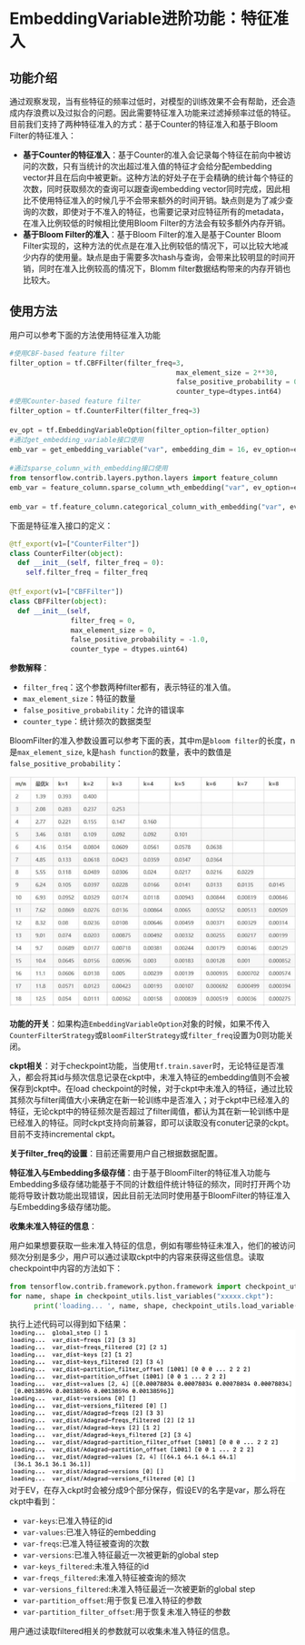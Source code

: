 # EmbeddingVariable进阶功能：特征准入
## 功能介绍
通过观察发现，当有些特征的频率过低时，对模型的训练效果不会有帮助，还会造成内存浪费以及过拟合的问题。因此需要特征准入功能来过滤掉频率过低的特征。
目前我们支持了两种特征准入的方式：基于Counter的特征准入和基于Bloom Filter的特征准入：

- **基于Counter的特征准入**：基于Counter的准入会记录每个特征在前向中被访问的次数，只有当统计的次出超过准入值的特征才会给分配embedding vector并且在后向中被更新。这种方法的好处子在于会精确的统计每个特征的次数，同时获取频次的查询可以跟查询embedding vector同时完成，因此相比不使用特征准入的时候几乎不会带来额外的时间开销。缺点则是为了减少查询的次数，即使对于不准入的特征，也需要记录对应特征所有的metadata，在准入比例较低的时候相比使用Bloom Filter的方法会有较多额外内存开销。
- **基于Bloom Filter的准入**：基于Bloom Filter的准入是基于Counter Bloom Filter实现的，这种方法的优点是在准入比例较低的情况下，可以比较大地减少内存的使用量。缺点是由于需要多次hash与查询，会带来比较明显的时间开销，同时在准入比例较高的情况下，Blomm filter数据结构带来的内存开销也比较大。

## 使用方法

用户可以参考下面的方法使用特征准入功能

```python
#使用CBF-based feature filter
filter_option = tf.CBFFilter(filter_freq=3,
                                         max_element_size = 2**30,
                                         false_positive_probability = 0.01,
                                         counter_type=dtypes.int64)
#使用Counter-based feature filter
filter_option = tf.CounterFilter(filter_freq=3)

ev_opt = tf.EmbeddingVariableOption(filter_option=filter_option)
#通过get_embedding_variable接口使用
emb_var = get_embedding_variable("var", embedding_dim = 16, ev_option=ev_opt)

#通过sparse_column_with_embedding接口使用
from tensorflow.contrib.layers.python.layers import feature_column
emb_var = feature_column.sparse_column_wth_embedding("var", ev_option=ev_opt)

emb_var = tf.feature_column.categorical_column_with_embedding("var", ev_option=ev_opt)
```
下面是特征准入接口的定义：
```python
@tf_export(v1=["CounterFilter"])
class CounterFilter(object):
  def __init__(self, filter_freq = 0):
    self.filter_freq = filter_freq
    
@tf_export(v1=["CBFFilter"])
class CBFFilter(object):
  def __init__(self,
               filter_freq = 0,
               max_element_size = 0,
               false_positive_probability = -1.0,
               counter_type = dtypes.uint64)
```
**参数解释**：

- `filter_freq`：这个参数两种filter都有，表示特征的准入值。
- `max_element_size`：特征的数量
- `false_positive_probability`：允许的错误率
- `counter_type`：统计频次的数据类型

BloomFilter的准入参数设置可以参考下面的表，其中m是`bloom filter`的长度，n是`max_element_size`, k是`hash function`的数量，表中的数值是`false_positive_probability`：

![img_1.png](Embedding-Variable/img_1.png)

**功能的开关**：如果构造`EmbeddingVariableOption`对象的时候，如果不传入`CounterFilterStrategy`或`BloomFilterStrategy`或`filter_freq`设置为0则功能关闭。

**ckpt相关**：对于checkpoint功能，当使用`tf.train.saver`时，无论特征是否准入，都会将其id与频次信息记录在ckpt中，未准入特征的embedding值则不会被保存到ckpt中。在load checkpoint的时候，对于ckpt中未准入的特征，通过比较其频次与filter阈值大小来确定在新一轮训练中是否准入；对于ckpt中已经准入的特征，无论ckpt中的特征频次是否超过了filter阈值，都认为其在新一轮训练中是已经准入的特征。同时ckpt支持向前兼容，即可以读取没有conuter记录的ckpt。目前不支持incremental ckpt。

**关于filter_freq的设置**：目前还需要用户自己根据数据配置。

**特征准入与Embedding多级存储**：由于基于BloomFilter的特征准入功能与Embedding多级存储功能基于不同的计数组件统计特征的频次，同时打开两个功能将导致计数功能出现错误，因此目前无法同时使用基于BloomFilter的特征准入与Embedding多级存储功能。

**收集未准入特征的信息**：

用户如果想要获取一些未准入特征的信息，例如有哪些特征未准入，他们的被访问频次分别是多少，用户可以通过读取ckpt中的内容来获得这些信息。读取checkpoint中内容的方法如下：
```python
from tensorflow.contrib.framework.python.framework import checkpoint_utils
for name, shape in checkpoint_utils.list_variables("xxxxx.ckpt"):
      print('loading... ', name, shape, checkpoint_utils.load_variable("xxxxx.ckpt", name))
```

执行上述代码可以得到如下结果：
![img_2.png](Embedding-Variable/img_2.jpg)
对于EV，在存入ckpt时会被分成9个部分保存，假设EV的名字是var，那么将在ckpt中看到：

- `var-keys`:已准入特征的id
- `var-values`:已准入特征的embedding
- `var-freqs`:已准入特征被查询的次数
- `var-versions`:已准入特征最近一次被更新的global step
- `var-keys_filtered`:未准入特征的id
- `var-freqs_filtered`:未准入特征被查询的频次
- `var-versions_filtered`:未准入特征最近一次被更新的global step
- `var-partition_offset`:用于恢复已准入特征的参数
- `var-partition_filter_offset`:用于恢复未准入特征的参数

用户通过读取filtered相关的参数就可以收集未准入特征的信息。